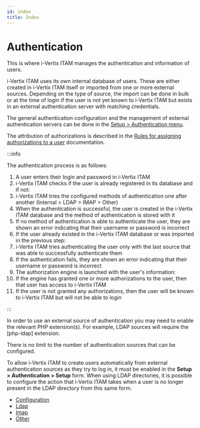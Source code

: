 ```yaml
---
id: index
title: Index
---
```


# Authentication

This is where i-Vertix ITAM manages the authentication and information of users.

i-Vertix ITAM uses its own internal database of users. These are either created
in i-Vertix ITAM itself or imported from one or more external sources. Depending
on the type of source, the import can be done in bulk or at the time of
login if the user is not yet known to i-Vertix ITAM but exists in an external
authentication server with matching credentials.

The general authentication configuration and the management of external
authentication servers can be done in the
[Setup > Authentication menu](configuration).

The attribution of authorizations is described in the
[Rules for assigning authorizations to a user](../../administration/rules/userauthorizations) documentation.

:::info

The authentication process is as follows:

1.  A user enters their login and password in i-Vertix ITAM
2.  i-Vertix ITAM checks if the user is already registered in its database and
if not:
1.  i-Vertix ITAM tries the configured methods of authentication one after
another (Internal \> LDAP \> IMAP \> Other)
2.  When the authentication is successful, the user is created in
the i-Vertix ITAM database and the method of authentication is stored
with it
3.  If no method of authentication is able to authenticate the
user, they are shown an error indicating that their username
or password is incorrect
3.  If the user already existed in the i-Vertix ITAM database or was imported
in the previous step:
1.  i-Vertix ITAM tries authenticating the user only with the last source
that was able to successfully authenticate them
2.  If the authentication fails, they are shown an error
indicating that their username or password is incorrect
4.  The authorization engine is launched with the user's information:
1.  If the engine has granted one or more authorizations to the
user, then that user has access to i-Vertix ITAM
2.  If the user is not granted any authorizations, then the user
will be known to i-Vertix ITAM but will not be able to login

:::

In order to use an external source of authentication you may need to
enable the relevant PHP extension(s). For example, LDAP sources will
require the [php-ldap] extension.

There is no limit to the number of authentication sources that can be
configured.

To allow i-Vertix ITAM to create users automatically from external authentication
sources as they try to log in, it must be enabled in the **Setup \>
Authentication \> Setup** form. When using LDAP directories, it is
possible to configure the action that i-Vertix ITAM takes when a user is no
longer present in the LDAP directory from this same form.

- [Configuration](/asset-management/modules/configuration/authentication/configuration)
- [Ldap](/asset-management/modules/configuration/authentication/ldap)
- [Imap](/asset-management/modules/configuration/authentication/imap)
- [Other](/asset-management/modules/configuration/authentication/other)
